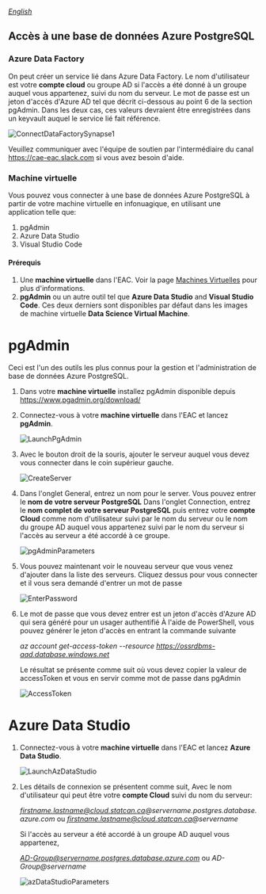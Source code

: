 _[English](../../fr/PostgreSQL)_
## Accès à une base de données Azure PostgreSQL


### Azure Data Factory
On peut créer un service lié dans Azure Data Factory.
Le nom d'utilisateur est votre **compte cloud** ou groupe AD si l'accès a été donné à un groupe auquel vous appartenez, suivi du nom du serveur.
Le mot de passe est un jeton d'accès d'Azure AD tel que décrit ci-dessous au point 6 de la section pgAdmin.
Dans les deux cas, ces valeurs devraient être enregistrées dans un keyvault auquel le service lié fait référence.

![ConnectDataFactorySynapse1](images/PgSql_08.png)

Veuillez communiquer avec l'équipe de soutien par l'intermédiaire du canal https://cae-eac.slack.com si vous avez besoin d'aide.


### Machine virtuelle

Vous pouvez vous connecter à une base de données Azure PostgreSQL à partir de votre machine virtuelle en infonuagique, en utilisant une application telle que: 
1. pgAdmin
2. Azure Data Studio
3. Visual Studio Code

#### Prérequis
1.  Une **machine virtuelle** dans l'EAC. Voir la page [Machines Virtuelles](VirtualMachines.md) pour plus d'informations.
2.  **pgAdmin** ou un autre outil tel que **Azure Data Studio** and **Visual Studio Code**. Ces deux derniers sont disponibles par défaut dans les images de machine virtuelle **Data Science Virtual Machine**.


# pgAdmin
Ceci est l'un des outils les plus connus pour la gestion et l'administration de base de données Azure PostgreSQL.

1.  Dans votre **machine virtuelle** installez pgAdmin disponible depuis https://www.pgadmin.org/download/

2.  Connectez-vous à votre **machine virtuelle** dans l'EAC et lancez **pgAdmin**.

    ![LaunchPgAdmin](images/PgSql_01.png)

3.  Avec le bouton droit de la souris, ajouter le serveur auquel vous devez vous connecter dans le coin supérieur gauche.

    ![CreateServer](images/PgSql_02.png)

4.  Dans l'onglet General, entrez un nom pour le server. Vous pouvez entrer le **nom de votre serveur PostgreSQL**
    Dans l'onglet Connection, entrez le **nom complet de votre serveur PostgreSQL** puis entrez votre **compte Cloud** comme nom d'utilisateur suivi par le nom du serveur
    ou le nom du groupe AD auquel vous appartenez suivi par le nom du serveur si l'accès au serveur a été accordé à ce groupe.

    ![pgAdminParameters](images/PgSql_03.png)

5.  Vous pouvez maintenant  voir le nouveau serveur que vous venez d'ajouter dans la liste des serveurs. 
    Cliquez dessus pour vous connecter et il vous sera demandé d'entrer un mot de passe

    ![EnterPassword](images/PgSql_04.png)

6.  Le mot de passe que vous devez entrer est un jeton d'accès d'Azure AD qui sera généré pour un usager authentifié 
    À l'aide de PowerShell, vous pouvez générer le jeton d'accès en entrant la commande suivante

    *az account get-access-token --resource https://ossrdbms-aad.database.windows.net*

    Le résultat se présente comme suit où vous devez copier la valeur de accessToken et vous en servir comme mot de passe dans pgAdmin

    ![AccessToken](images/PgSql_05.png)

# Azure Data Studio

1. Connectez-vous à votre **machine virtuelle** dans l'EAC et lancez **Azure Data Studio**.

   ![LaunchAzDataStudio](images/PgSql_06.png)

2. Les détails de connexion se présentent comme suit,
   Avec le nom d'utilisateur qui peut être votre **compte Cloud** suivi du nom du serveur:

   *firstname.lastname@cloud.statcan.ca@servername.postgres.database.azure.com*
   ou
   *firstname.lastname@cloud.statcan.ca@servername*
 
   Si l'accès au serveur a été accordé à un groupe AD auquel vous appartenez,

   *AD-Group@servername.postgres.database.azure.com*
   ou
   *AD-Group@servername*

   ![azDataStudioParameters](images/PgSql_07.png)
